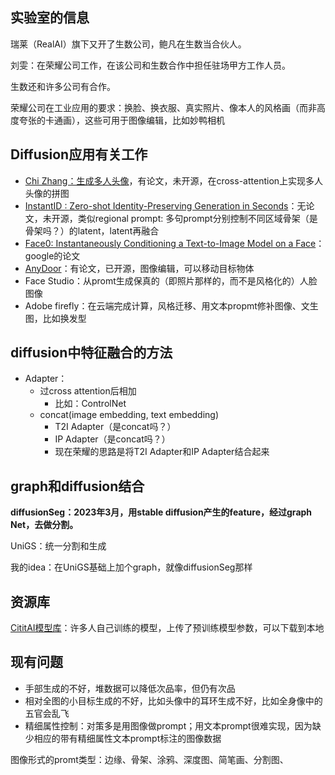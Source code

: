 ## 实验室的信息

瑞莱（RealAI）旗下又开了生数公司，鲍凡在生数当合伙人。

刘雯：在荣耀公司工作，在该公司和生数合作中担任驻场甲方工作人员。

生数还和许多公司有合作。

荣耀公司在工业应用的要求：换脸、换衣服、真实照片、像本人的风格画（而非高度夸张的卡通画），这些可用于图像编辑，比如妙鸭相机

## Diffusion应用有关工作

* [Chi Zhang：生成多人头像](https://icoz69.github.io)，有论文，未开源，在cross-attention上实现多人头像的拼图
* [InstantID : Zero-shot Identity-Preserving Generation in Seconds](https://instantid.github.io)：无论文，未开源，类似regional prompt: 多句prompt分别控制不同区域骨架（是骨架吗？）的latent，latent再融合
* [Face0: Instantaneously Conditioning a Text-to-Image Model on a Face](https://arxiv.org/abs/2306.06638)：google的论文
* [AnyDoor](https://github.com/ali-vilab/AnyDoor)：有论文，已开源，图像编辑，可以移动目标物体
* Face Studio：从promt生成保真的（即照片那样的，而不是风格化的）人脸图像
* Adobe firefly：在云端完成计算，风格迁移、用文本propmt修补图像、文生图，比如换发型

## diffusion中特征融合的方法

* Adapter：
  * 过cross attention后相加
    * 比如：ControlNet
  * concat(image embedding, text embedding)
    * T2I Adapter（是concat吗？）
    * IP Adapter（是concat吗？）
    * 现在荣耀的思路是将T2I Adapter和IP Adapter结合起来

## graph和diffusion结合

**diffusionSeg：2023年3月，用stable diffusion产生的feature，经过graph Net，去做分割。**

UniGS：统一分割和生成

我的idea：在UniGS基础上加个graph，就像diffusionSeg那样

## 资源库

[CititAI模型库](https://civitai.com)：许多人自己训练的模型，上传了预训练模型参数，可以下载到本地

## 现有问题

* 手部生成的不好，堆数据可以降低次品率，但仍有次品
* 相对全图的小目标生成的不好，比如头像中的耳环生成不好，比如全身像中的五官会乱飞
* 精细属性控制：对策多是用图像做prompt；用文本prompt很难实现，因为缺少相应的带有精细属性文本prompt标注的图像数据

图像形式的promt类型：边缘、骨架、涂鸦、深度图、简笔画、分割图、

